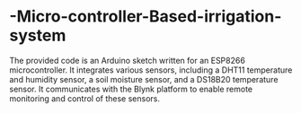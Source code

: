 # -Micro-controller-Based-irrigation-system
The provided code is an Arduino sketch written for an ESP8266 microcontroller. It integrates various sensors, including a DHT11 temperature and humidity sensor, a soil moisture sensor, and a DS18B20 temperature sensor. It communicates with the Blynk platform to enable remote monitoring and control of these sensors.
